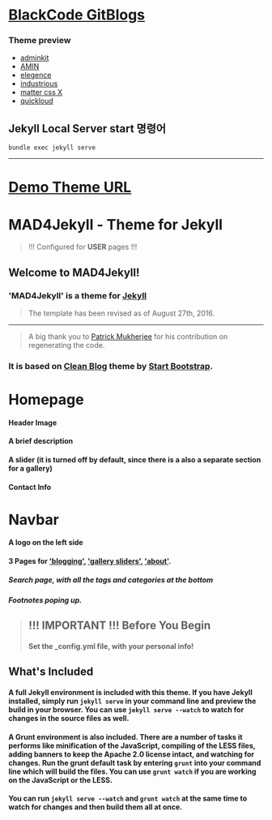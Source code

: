 # [BlackCode GitBlogs](https://iiblackcode.github.io/)

### Theme preview
- [adminkit](https://IIBlackCode.github.io/Template/html/adminkit/static/index.html)
- [AMIN](https://IIBlackCode.github.io/Template/html/Game/index.html)
- [elegence](https://IIBlackCode.github.io/Template/html/elegence/index.html)
- [industrious](https://IIBlackCode.github.io/Template/html/industrious/index.html)
- [matter css X](https://IIBlackCode.github.io/Template/html/matter/src/views/index.html)
- [quickloud](https://IIBlackCode.github.io/Template/html/quickloud/index.html)

## Jekyll Local Server start 명령어

    bundle exec jekyll serve

---
# [Demo Theme URL](http://madforjekyll.github.io/)

# MAD4Jekyll - Theme for Jekyll 

> !!! Configured for **USER** pages !!!

## Welcome to MAD4Jekyll!
     

### 'MAD4Jekyll' is a theme for [Jekyll](https://github.com/jekyll/)

> The template has been revised as of August 27th, 2016.

----------

> A big thank you to <a href="https://github.com/patmuk">Patrick Mukherjee</a> for his contribution on regenerating the code.


### It is based on [Clean Blog](http://ironsummitmedia.github.io/startbootstrap-clean-blog-jekyll/) theme by [Start Bootstrap](http://startbootstrap.com/).

     
#  Homepage  

#### Header Image

#### A brief description

#### A slider (it is turned off by default, since there is a also a separate section for a gallery)

#### Contact Info
            

#  Navbar 

#### A logo on the left side
 
#### 3 Pages for <a href="{{ site.baseurl }}/writing/">'blogging'</a>, <a href="{{ site.baseurl }}/gallery/">'gallery sliders'</a>, <a href="{{ site.baseurl }}/about/">'about'</a>.
       

#####  Search page, with all the tags and categories at the bottom

##### Footnotes poping up.

>## !!! IMPORTANT !!! Before You Begin
>
>####  Set the **_config.yml** file, with your personal info!

## What's Included

#### A full Jekyll environment is included with this theme. If you have Jekyll installed, simply run `jekyll serve` in your command line and preview the build in your browser. You can use `jekyll serve --watch` to watch for changes in the source files as well.

#### A Grunt environment is also included. There are a number of tasks it performs like minification of the JavaScript, compiling of the LESS files, adding banners to keep the Apache 2.0 license intact, and watching for changes. Run the grunt default task by entering `grunt` into your command line which will build the files. You can use `grunt watch` if you are working on the JavaScript or the LESS.

#### You can run `jekyll serve --watch` and `grunt watch` at the same time to watch for changes and then build them all at once.